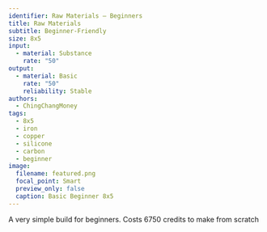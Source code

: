 ```yaml
---
identifier: Raw Materials – Beginners
title: Raw Materials
subtitle: Beginner-Friendly
size: 8x5
input:
  - material: Substance
    rate: "50"
output:
  - material: Basic
    rate: "50"
    reliability: Stable
authors:
  - ChingChangMoney
tags:
  - 8x5
  - iron
  - copper
  - silicone
  - carbon
  - beginner
image:
  filename: featured.png
  focal_point: Smart
  preview_only: false
  caption: Basic Beginner 8x5
---
```

A very simple build for beginners. Costs 6750 credits to make from scratch